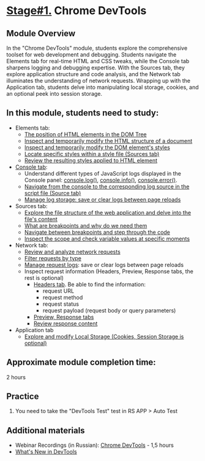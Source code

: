 # [Stage#1.](../../) Chrome DevTools

## Module Overview

In the "Chrome DevTools" module, students explore the comprehensive toolset for web development and debugging. Students navigate the Elements tab for real-time HTML and CSS tweaks, while the Console tab sharpens logging and debugging expertise. With the Sources tab, they explore application structure and code analysis, and the Network tab illuminates the understanding of network requests. Wrapping up with the Application tab, students delve into manipulating local storage, cookies, and an optional peek into session storage.

## In this module, students need to study:

- Elements tab:
  - [The position of HTML elements in the DOM Tree](https://developer.chrome.com/docs/devtools/dom/#view)
  - [Inspect and temporarily modify the HTML structure of a document](https://developer.chrome.com/docs/devtools/dom/#content)
  - [Inspect and temporarily modify the DOM element's styles](https://developer.chrome.com/docs/devtools/css/#view)
  - [Locate specific styles within a style file (Sources tab)](https://irishdotnet.dev/fridaydevtip-find-the-exact-location-of-where-a-style-is-defined-using-chrome-dev-tools)
  - [Review the resulting styles applied to HTML element](https://developer.chrome.com/docs/devtools/css/issues/#css-in-computed)
- [Console tab](https://developer.chrome.com/docs/devtools/console/):
  - Understand different types of JavaScript logs displayed in the Console panel: [console.log()](https://developer.chrome.com/docs/devtools/console/api/#log), [console.info()](https://developer.chrome.com/docs/devtools/console/api/#info), [console.error()](https://developer.chrome.com/docs/devtools/console/api/#error).
  - [Navigate from the console to the corresponding log source in the script file (Source tab)](https://developer.chrome.com/docs/devtools/console/log/#javascript)
  - [Manage log storage: save or clear logs between page reloads](https://developer.chrome.com/docs/devtools/console/reference/#persist)
- Sources tab:
  - [Explore the file structure of the web application and delve into the file's content](https://developer.chrome.com/docs/devtools/sources/#files)
  - [What are breakpoints and why do we need them](https://developer.chrome.com/docs/devtools/javascript/#event-breakpoint) 
  - [Navigate between breakpoints and step through the code](https://developer.chrome.com/docs/devtools/javascript/#code-stepping)
  - [Inspect the scope and check variable values at specific moments](https://developer.chrome.com/docs/devtools/javascript/#check-values)
- Network tab:
  - [Review and analyze network requests](https://developer.chrome.com/docs/devtools/network/#load)
  - [Filter requests by type](https://developer.chrome.com/docs/devtools/network/reference/#filter-by-type)
  - [Manage request logs](https://developer.chrome.com/docs/devtools/network/reference/#clear): save or clear logs between page reloads
  - Inspect request information (Headers, Preview, Response tabs, the rest is optional)
    - [Headers tab](https://developer.chrome.com/docs/devtools/network/#details). Be able to find the information:
      - request URL
      - request method
      - request status
      - request payload (request body or query parameters)
    - [Preview, Response tabs](https://developer.chrome.com/docs/devtools/network/#details)
    - [Review response content](https://developer.chrome.com/docs/devtools/network/reference/#response)
- Application tab
  - [Explore and modify Local Storage (Cookies, Session Storage is optional)](https://developer.chrome.com/docs/devtools/storage/localstorage/)

## Approximate module completion time:

2 hours

## Practice

1. You need to take the "DevTools Test" test in RS APP > Auto Test

## Additional materials

- Webinar Recordings (in Russian): [Chrome DevTools](https://www.youtube.com/watch?v=gvB0qoio-Ic&list=PLe--kalBDwji8WXKVjhON39X4v_Uj6T_R&index=7) - 1,5 hours
- [What's New in DevTools](https://developer.chrome.com/docs/devtools/news/)